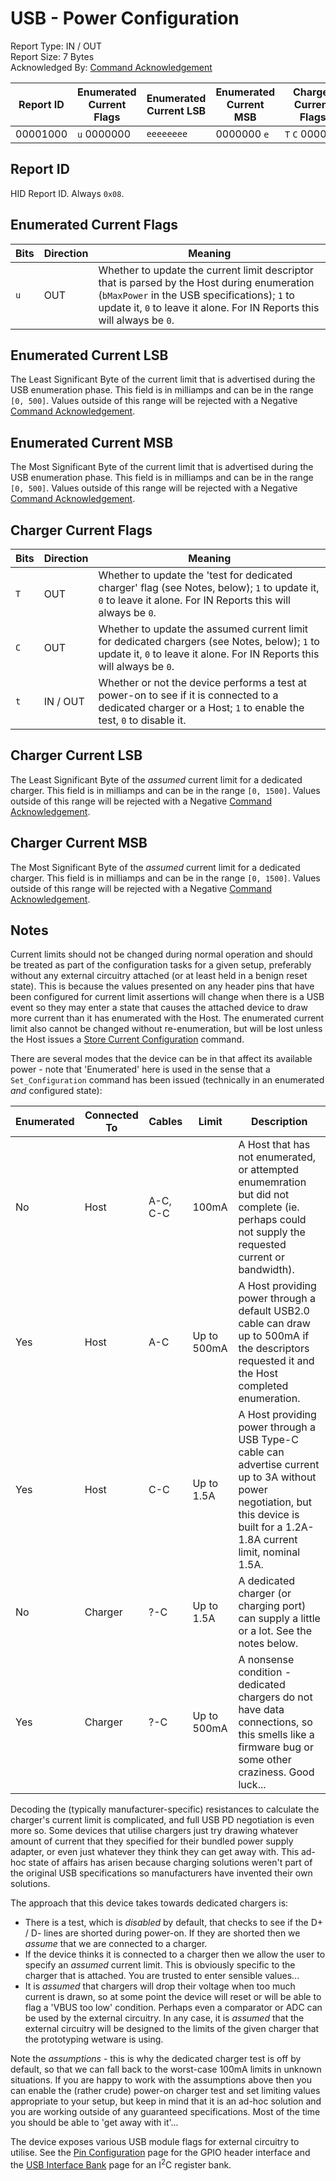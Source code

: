 # USB - Power Configuration
Report Type: IN / OUT<br />
Report Size: 7 Bytes<br />
Acknowledged By: [Command Acknowledgement](0x01.md)

| Report ID | Enumerated Current Flags | Enumerated Current LSB | Enumerated Current MSB | Charger Current Flags            | Charger Current LSB | Charger Current MSB |
|-----------|--------------------------|------------------------|------------------------|----------------------------------|---------------------|---------------------|
| 00001000  | `u`&nbsp;0000000         | `eeeeeeee`             | 0000000&nbsp;`e`       | `T`&nbsp;`C`&nbsp;00000&nbsp;`t` | `cccccccc`          | 00000&nbsp;`ccc`    |

## Report ID
HID Report ID.  Always `0x08`.

## Enumerated Current Flags

| Bits | Direction | Meaning                                                                                                                                                                                                                 |
|------|-----------|-------------------------------------------------------------------------------------------------------------------------------------------------------------------------------------------------------------------------|
| `u`  | OUT       | Whether to update the current limit descriptor that is parsed by the Host during enumeration (`bMaxPower` in the USB specifications); `1` to update it, `0` to leave it alone.  For IN Reports this will always be `0`. |

## Enumerated Current LSB
The Least Significant Byte of the current limit that is advertised during the USB enumeration phase.  This field is in milliamps and can be in the range `[0, 500]`.
Values outside of this range will be rejected with a Negative [Command Acknowledgement](0x01.md).

## Enumerated Current MSB
The Most Significant Byte of the current limit that is advertised during the USB enumeration phase.  This field is in milliamps and can be in the range `[0, 500]`.
Values outside of this range will be rejected with a Negative [Command Acknowledgement](0x01.md).

## Charger Current Flags

| Bits | Direction | Meaning                                                                                                                                                                                                                 |
|------|-----------|--------------------------------------------------------------------------------------------------------------------------------------------------------------------------|
| `T`  | OUT       | Whether to update the 'test for dedicated charger' flag (see Notes, below); `1` to update it, `0` to leave it alone.  For IN Reports this will always be `0`.            |
| `C`  | OUT       | Whether to update the assumed current limit for dedicated chargers (see Notes, below); `1` to update it, `0` to leave it alone.  For IN Reports this will always be `0`. |
| `t`  | IN / OUT  | Whether or not the device performs a test at power-on to see if it is connected to a dedicated charger or a Host; `1` to enable the test, `0` to disable it.             |

## Charger Current LSB
The Least Significant Byte of the _assumed_ current limit for a dedicated charger.  This field is in milliamps and can be in the range `[0, 1500]`.  Values
outside of this range will be rejected with a Negative [Command Acknowledgement](0x01.md).

## Charger Current MSB
The Most Significant Byte of the _assumed_ current limit for a dedicated charger.  This field is in milliamps and can be in the range `[0, 1500]`.  Values
outside of this range will be rejected with a Negative [Command Acknowledgement](0x01.md).

## Notes
Current limits should not be changed during normal operation and should be treated as part of the configuration tasks for a given setup, preferably without any
external circuitry attached (or at least held in a benign reset state).  This is because the values presented on any header pins that have been configured for
current limit assertions will change when there is a USB event so they may enter a state that causes the attached device to draw more current than it has
enumerated with the Host.  The enumerated current limit also cannot be changed without re-enumeration, but will be lost unless the Host issues a
[Store Current Configuration](../Core/Reports/0x08.md) command.

There are several modes that the device can be in that affect its available power - note that 'Enumerated' here is used in the sense that a `Set_Configuration`
command has been issued (technically in an enumerated _and_ configured state):

| Enumerated | Connected To | Cables   | Limit       | Description                                                                                                                                                                       |
|------------|--------------|----------|-------------|-----------------------------------------------------------------------------------------------------------------------------------------------------------------------------------|
| No         | Host         | A-C, C-C | 100mA       | A Host that has not enumerated, or attempted enumemration but did not complete (ie. perhaps could not supply the requested current or bandwidth).                                 |
| Yes        | Host         | A-C      | Up to 500mA | A Host providing power through a default USB2.0 cable can draw up to 500mA if the descriptors requested it and the Host completed enumeration.                                    |
| Yes        | Host         | C-C      | Up to 1.5A  | A Host providing power through a USB Type-C cable can advertise current up to 3A without power negotiation, but this device is built for a 1.2A-1.8A current limit, nominal 1.5A. |
| No         | Charger      | ?-C      | Up to 1.5A  | A dedicated charger (or charging port) can supply a little or a lot.  See the notes below.                                                                                        |
| Yes        | Charger      | ?-C      | Up to 500mA | A nonsense condition - dedicated chargers do not have data connections, so this smells like a firmware bug or some other craziness.  Good luck...                                 |

Decoding the (typically manufacturer-specific) resistances to calculate the charger's current limit is complicated, and full USB PD negotiation is even more so.
Some devices that utilise chargers just try drawing whatever amount of current that they specified for their bundled power supply adapter, or even just whatever
they think they can get away with.  This ad-hoc state of affairs has arisen because charging solutions weren't part of the original USB specifications so
manufacturers have invented their own solutions.

The approach that this device takes towards dedicated chargers is:
- There is a test, which is *disabled* by default, that checks to see if the D+ / D- lines are shorted during power-on.  If they are shorted then we _assume_ that we are connected to a charger.
- If the device thinks it is connected to a charger then we allow the user to specify an _assumed_ current limit.  This is obviously specific to the charger that is attached.  You are trusted to enter sensible values...
- It is _assumed_ that chargers will drop their voltage when too much current is drawn, so at some point the device will reset or will be able to flag a 'VBUS too low' condition.  Perhaps even a comparator or ADC can be used by the external circuitry.  In any case, it is _assumed_ that the external circuitry will be designed to the limits of the given charger that the prototyping wetware is using.

Note the _assumptions_ - this is why the dedicated charger test is off by default, so that we can fall back to the worst-case 100mA limits in unknown situations.
If you are happy to work with the assumptions above then you can enable the (rather crude) power-on charger test and set limiting values appropriate to your setup,
but keep in mind that it is an ad-hoc solution and you are working outside of any guaranteed specifications.  Most of the time you should be able to 'get away with
it'...

The device exposes various USB module flags for external circuitry to utilise.  See the [Pin Configuration](../../Core/Reports/0x42.md#usb) page for the
GPIO header interface and the [USB Interface Bank](../../../I2c/UsbInterfaceBank.md) page for an I<sup>2</sup>C register bank.

